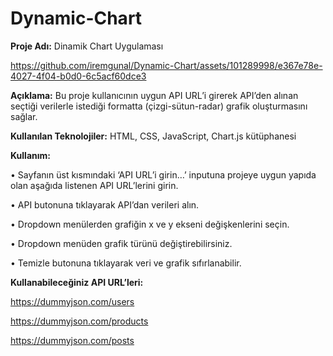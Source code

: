 # Dynamic-Chart
<strong>Proje Adı:</strong> Dinamik Chart Uygulaması 


https://github.com/iremgunal/Dynamic-Chart/assets/101289998/e367e78e-4027-4f04-b0d0-6c5acf60dce3


<strong>Açıklama:</strong> Bu proje kullanıcının uygun API URL’i girerek API’den alınan seçtiği
verilerle istediği formatta (çizgi-sütun-radar) grafik oluşturmasını sağlar.

<strong>Kullanılan Teknolojiler:</strong> HTML, CSS, JavaScript, Chart.js kütüphanesi

<strong>Kullanım: </strong>

• Sayfanın üst kısmındaki ‘API URL’i girin…’ inputuna projeye uygun yapıda 
olan aşağıda listenen API URL’lerini girin.

• API butonuna tıklayarak API’dan verileri alın.

• Dropdown menülerden grafiğin x ve y ekseni değişkenlerini seçin.

• Dropdown menüden grafik türünü değiştirebilirsiniz.

• Temizle butonuna tıklayarak veri ve grafik sıfırlanabilir.


<strong>Kullanabileceğiniz API URL’leri:</strong>

https://dummyjson.com/users

https://dummyjson.com/products

https://dummyjson.com/posts

